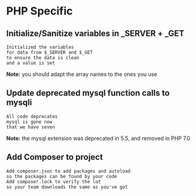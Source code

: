 
# PHP Specific

## Initialize/Sanitize variables in \_SERVER + \_GET

```
Initialized the variables
for data from $_SERVER and $_GET
to ensure the data is clean
and a value is set
```

__Note:__ you should adapt the array names to the ones you use 


## Update deprecated mysql function calls to mysqli 

```
All code deprecates
mysql is gone now
that we have seven
```

__Note:__ the mysql extension was deprecated in 5.5, and removed in PHP 7.0

## Add Composer to project

```
Add composer.json to add packages and autoload
so the packages can be found by your code
Add composer.lock to verify the lot
so your team downloads the same as you've got
```


